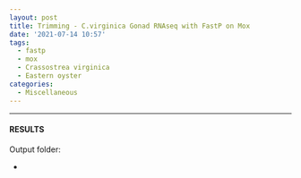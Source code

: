 ```yaml
---
layout: post
title: Trimming - C.virginica Gonad RNAseq with FastP on Mox
date: '2021-07-14 10:57'
tags: 
  - fastp
  - mox
  - Crassostrea virginica
  - Eastern oyster
categories: 
  - Miscellaneous
---
```




---

#### RESULTS

Output folder:

- []()

